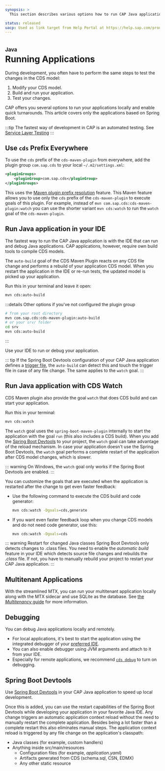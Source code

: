 ```yaml
---
synopsis: >
  This section describes various options how to run CAP Java applications locally

status: released
uacp: Used as link target from Help Portal at https://help.sap.com/products/BTP/65de2977205c403bbc107264b8eccf4b/9186ed9ab00842e1a31309ff1be38792.html
---
```


# Running Applications
<style scoped>
  h1:before {
    content: "Java"; display: block; font-size: 60%; margin: 0 0 .2em;
  }
</style>


During development, you often have to perform the same steps to test the changes in the CDS model:

1. Modify your CDS model.
1. Build and run your application.
1. Test your changes.

CAP offers you several options to run your applications locally and enable quick turnarounds. This article covers only the applications based on Spring Boot.

:::tip
The fastest way of development in CAP is an automated testing. See [Service Layer Testing](../developing-applications/testing#service-layer-testing)
:::

## Use `cds` Prefix Everywhere

To use the `cds` prefix of the `cds-maven-plugin` from everywhere, add the plugin group `com.sap.cds` to your local `~/.m2/settings.xml`:

```xml
<pluginGroups>
    <pluginGroup>com.sap.cds</pluginGroup>
</pluginGroups>
```

This uses the [Maven plugin prefix resolution](https://maven.apache.org/guides/introduction/introduction-to-plugin-prefix-mapping.html) feature. This Maven feature allows you to use only the `cds` prefix of the `cds-maven-plugin` to execute goals of this plugin. For example, instead of `mvn com.sap.cds:cds-maven-plugin:watch` you can use the shorter variant `mvn cds:watch` to run the `watch` goal of the `cds-maven-plugin`.

## Run Java application in your IDE

The fastest way to run the CAP Java application is with the IDE that can run and debug Java applications. CAP applications, however, require own build tools to compile CDS models.

The `auto-build` goal of the CDS Maven Plugin reacts on any CDS file change and performs a rebuild of your application CDS model. When you restart the application in the IDE or re-run tests, the updated model is picked up your application.

Run this in your terminal and leave it open: 

```sh
mvn cds:auto-build
```

:::details Other options if you've not configured the plugin group
```sh
# from your root directory
mvn com.sap.cds:cds-maven-plugin:auto-build
# or your srv/ folder
cd srv
mvn cds:auto-build
```
:::

Use your IDE to run or debug your application.

::: tip
If the Spring Boot Devtools configuration of your CAP Java application defines a [trigger file](https://docs.spring.io/spring-boot/docs/current/reference/html/using.html#using.devtools.restart.triggerfile), the `auto-build` can detect this and touch the trigger file in case of any file change. The same applies to the `watch` goal.
:::

## Run Java application with CDS Watch 

CDS Maven plugin also provide the goal `watch` that does CDS build and can start your application.

Run this in your terminal:

```sh
mvn cds:watch
```

The `watch` goal uses the `spring-boot-maven-plugin` internally to start the application with the goal `run` (this also includes a CDS build). 
When you add the [Spring Boot Devtools](../developing-applications/running#spring-boot-devtools) to your project, the `watch` goal can take advantage of the reload mechanism. 
In case your application doesn't use the Spring Boot Devtools, the `watch` goal performs a complete restart of the application after CDS model changes, which is slower.

::: warning
On Windows, the `watch` goal only works if the Spring Boot Devtools are enabled.
:::

You can customize the goals that are executed when the application is restarted after the change to get even faster feedback: 

- Use the following command to execute the CDS build and code generator:

    ```sh
    mvn cds:watch -Dgoals=cds,generate
    ```

- If you want even faster feedback loop when you change CDS models and do not need code generator, use this:

    ```sh
    mvn cds:watch -Dgoals=cds
    ```

::: warning Restart for changed Java classes
Spring Boot Devtools only detects changes to .class files. You need to enable the *automatic build* feature in your IDE which detects source file changes and rebuilds the _.class_ file. If not, you have to manually rebuild your project to restart your CAP Java application.
:::

## Multitenant Applications

With the streamlined MTX, you can run your multitenant application locally along with the MTX sidecar and use SQLite as the database.
See [the _Multitenancy_ guide](../../guides/multitenancy/#test-locally) for more information.

## Debugging

You can debug Java applications locally and remotely.

- For local applications, it's best to start the application using the integrated debugger of your [preferred IDE](../../tools/cds-editors). 
- You can also enable debugger using JVM arguments and attach to it from your IDE.
- Especially for remote applications, we recommend [`cds debug`](../../tools/cds-cli#java-applications) to turn on debugging.

## Spring Boot Devtools

Use [Spring Boot Devtools](https://docs.spring.io/spring-boot/docs/current/reference/html/using.html#using.devtools) in your CAP Java application to speed up local development.

Once this is added, you can use the restart capabilities of the Spring Boot Devtools while developing your application in your favorite Java IDE. Any change triggers an automatic application context reload without the need to manually restart the complete application. Besides being a lot faster than a complete restart this also eliminates manual steps. The application context reload is triggered by any file change on the application's classpath:

* Java classes (for example, custom handlers)
* Anything inside src/main/resources
    * Configuration files (for example, _application.yaml_)
    * Artifacts generated from CDS (schema.sql, CSN, EDMX)
    * Any other static resource

